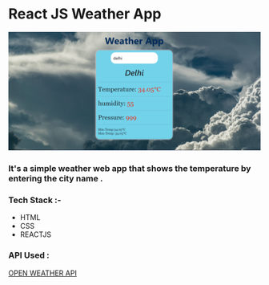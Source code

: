 # React JS Weather App

![screenshot](Screenshot.png)

### It's a simple weather web app that shows the temperature by entering the city name .
### Tech Stack :- 
- HTML
- CSS
- REACTJS

### API Used :
[OPEN WEATHER API](https://openweathermap.org/)

